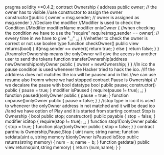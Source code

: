 pragma solidity >=0.4.2;
contract Ownership {
    address public owner;
    // the owner has to visible
    //use constructor to assign the owner
    constructor()public  {
        owner = msg.sender;
        // owner is assigned as msg.sender
    }
    //Declare the modifier
    //Modifier is used to check the Condition
    //Modifier modifierName
    modifier onlyOwner {
        //when checking the condition we have to use the "require"
        require(msg.sender == owner);
        // evvery time in we have to give "_;"
        _;
    }
    //whether to check the owner is correct or not use boolen type
    function checkOwner() public view returns(bool) {
       if(msg.sender == owner){
           return true;
       } else {
           return false;
       }
    }
    //trannsferOwnership means the onlyOwner will give the access to another user to send the tokens
    function transferOwnership(address newOwnership)onlyOwner public {
        owner = newOwnership;
    }
}
//In ico the pause condition is used whenever the Hacker tried to hack the ico. 
//If the adddress does not matches the ico will be paused and in this 
//we can use resume also fromm where we had stopped
contract Pause is Ownership{
    // we decalare the pause with bool datatype
    bool public pause;
    constructor() public {
        pause = true;
    }
    modifier isPaused {
        require(pause != true);
        _;
    }
    function paused()onlyOwner public {
        pause = true;
    }
    function unpause()onlyOwner public {
        pause = false;
    }
}
//stop type in ico it is used to whenever the onlyOwner address in not matched and it will be dead ico
//and we have option of Play and it is started from starting
contract Stop is Ownership {
    bool public stop;
    constructor() public payable {
        stop = false;
    }
    modifier isStop {
        require(stop != true);
        _;
    }
    function stop1()onlyOwner public {
        stop = true;
    }
    function play()onlyOwner public {
        stop = false;
    }
}
contract pardhu is Ownership,Pause,Stop {
    uint num;
    string name;
    function setdata(uint a, string memory b)onlyOwner isPaused isStop public returns(string memory) {
         num = a;
         name = b;
    }
    function getdata() public view returns(uint,string memory) {
        return (num,name);
    }
}
